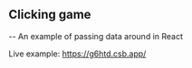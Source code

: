 ## Clicking game

-- An example of passing data around in React

Live example: https://g6htd.csb.app/
